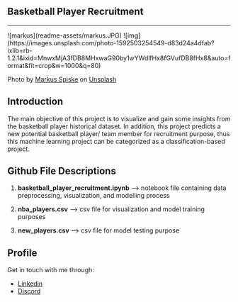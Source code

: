 ## Basketball Player Recruitment

<hr>
![markus](readme-assets/markus.JPG)
![img](https://images.unsplash.com/photo-1592503254549-d83d24a4dfab?ixlib=rb-1.2.1&ixid=MnwxMjA3fDB8MHxwaG90by1wYWdlfHx8fGVufDB8fHx8&auto=format&fit=crop&w=1000&q=80)

Photo by [Markus Spiske](https://unsplash.com/@neonbrand) on [Unsplash](https://unsplash.com/photos/BfphcCvhl6E)

## Introduction

The main objective of this project is to visualize and gain some insights from the basketball player historical dataset. In addition, this project predicts a new potential basketball player/ team member for recruitment purpose, thus this machine learning project can be categorized as a classification-based project.

## Github File Descriptions

1. __basketball_player_recruitment.ipynb__ --> notebook file containing data preprocessing, visualization, and modelling process

2. **nba_players.csv** --> csv file for visualization and model training purposes

3. **new_players.csv**  --> csv file for model testing purpose

## Profile

Get in touch with me through:

- [Linkedin](https://www.linkedin.com/in/benedict-laiman-60401319a/)
- [Discord](https://discordapp.com/users/525654231940857867/)